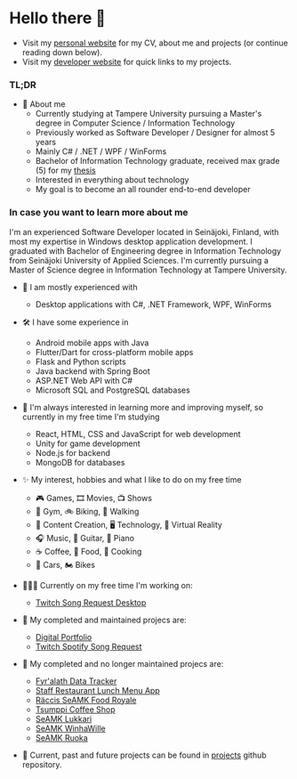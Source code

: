 # Hello there 👋

- Visit my [personal website](https://ala-ranta.la) for my CV, about me and projects (or continue reading down below).
- Visit my [developer website](https://koodattu.dev) for quick links to my projects.

### TL;DR
- 💭 About me
  - Currently studying at Tampere University pursuing a Master's degree in Computer Science / Information Technology
  - Previously worked as Software Developer / Designer for almost 5 years
  - Mainly C# / .NET / WPF / WinForms
  - Bachelor of Information Technology graduate, received max grade (5) for my [thesis](https://www.theseus.fi/handle/10024/168319)
  - Interested in everything about technology
  - My goal is to become an all rounder end-to-end developer

### In case you want to learn more about me

I'm an experienced Software Developer located in Seinäjoki, Finland, with most my expertise in Windows desktop application development. I graduated with Bachelor of Engineering degree in Information Technology from Seinäjoki University of Applied Sciences. I'm currently pursuing a Master of Science degree in Information Technology at Tampere University.

- 💼 I am mostly experienced with
  - Desktop applications with C#, .NET Framework, WPF, WinForms

- 🛠️ I have some experience in
  - Android mobile apps with Java
  - Flutter/Dart for cross-platform mobile apps
  - Flask and Python scripts 
  - Java backend with Spring Boot
  - ASP.NET Web API with C#
  - Microsoft SQL and PostgreSQL databases

- 🌱 I'm always interested in learning more and improving myself, so currently in my free time I'm studying
  - React, HTML, CSS and JavaScript for web development
  - Unity for game development
  - Node.js for backend
  - MongoDB for databases

- ✨ My interest, hobbies and what I like to do on my free time
  - 🎮 Games, 🎞️ Movies, 📺 Shows
  - 💪 Gym, 🚲 Biking, 🚶 Walking
  - 💽 Content Creation, 🖥️ Technology, 🥽 Virtual Reality
  - 🎧 Music, 🎸 Guitar, 🎹 Piano
  - ☕ Coffee, 🥘 Food, 🍳 Cooking
  - 🚗 Cars, 🏍️ Bikes

- 👩🏻‍💻 Currently on my free time I'm working on:
  - [Twitch Song Request Desktop](https://github.com/Koodattu/twitch-song-request-desktop)

- 🚀 My completed and maintained projecs are:
  - [Digital Portfolio](https://github.com/Koodattu/ala-ranta.la)
  - [Twitch Spotify Song Request](https://github.com/Koodattu/twitch-spotify-song-request)

- 🥅 My completed and no longer maintained projecs are:
  - [Fyr'alath Data Tracker](https://github.com/Koodattu/fyralath-data-tracker)
  - [Staff Restaurant Lunch Menu App](https://github.com/Koodattu/lunch-menu-app)
  - [Räccis SeAMK Food Royale](https://github.com/Koodattu/jere-food-royale-android)
  - [Tsumppi Coffee Shop](https://github.com/Koodattu/tsumppi-coffee-shop)
  - [SeAMK Lukkari](https://github.com/Koodattu/SeAMK-Lukkari)
  - [SeAMK WinhaWille](https://github.com/Koodattu/seamk-winhawille)
  - [SeAMK Ruoka](https://github.com/Koodattu/seamk-ruoka)

- 📑 Current, past and future projects can be found in [projects](https://github.com/Koodattu/projects) github repository.
